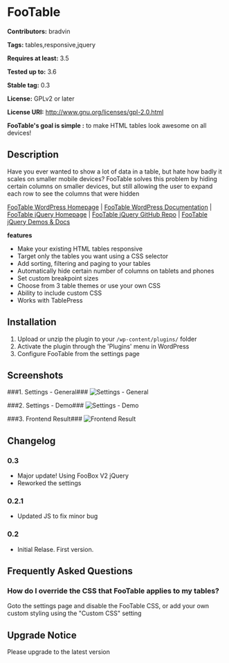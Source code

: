 # FooTable #

**Contributors:** bradvin

**Tags:** tables,responsive,jquery

**Requires at least:** 3.5

**Tested up to:** 3.6

**Stable tag:** 0.3

**License:** GPLv2 or later

**License URI:** http://www.gnu.org/licenses/gpl-2.0.html


**FooTable's goal is simple :** to make HTML tables look awesome on all devices!


## Description ##

Have you ever wanted to show a lot of data in a table, but hate how badly it scales on smaller mobile devices? FooTable solves this problem by hiding certain columns on smaller devices, but still allowing the user to expand each row to see the columns that were hidden

[FooTable WordPress Homepage](http://fooplugins.com/plugins/footable-lite/) |
[FooTable WordPress Documentation](http://fooplugins.com/footable-lite/documentation/) |
[FooTable jQuery Homepage](http://fooplugins.com/plugins/footable-jquery/) |
[FooTable jQuery GitHub Repo](https://github.com/bradvin/FooTable) |
[FooTable jQuery Demos & Docs](http://fooplugins.com/footable-demos/)

**features**

*	Make your existing HTML tables responsive
*	Target only the tables you want using a CSS selector
*	Add sorting, filtering and paging to your tables
*	Automatically hide certain number of columns on tablets and phones
*	Set custom breakpoint sizes
*   Choose from 3 table themes or use your own CSS
*	Ability to include custom CSS
*   Works with TablePress

## Installation ##

1.	Upload or unzip the plugin to your `/wp-content/plugins/` folder
2.	Activate the plugin through the 'Plugins' menu in WordPress
3.	Configure FooTable from the settings page

## Screenshots ##

###1. Settings - General###
![Settings - General](http://s.wordpress.org/extend/plugins/footable/screenshot-1.png)

###2. Settings - Demo###
![Settings - Demo](http://s.wordpress.org/extend/plugins/footable/screenshot-2.png)

###3. Frontend Result###
![Frontend Result](http://s.wordpress.org/extend/plugins/footable/screenshot-3.png)


## Changelog ##

### 0.3 ###
* Major update! Using FooBox V2 jQuery
* Reworked the settings

### 0.2.1 ###
* Updated JS to fix minor bug

### 0.2 ###
* Initial Relase. First version.

## Frequently Asked Questions ##

### How do I override the CSS that FooTable applies to my tables? ###
Goto the settings page and disable the FooTable CSS, or add your own custom styling using the "Custom CSS" setting

## Upgrade Notice ##

Please upgrade to the latest version